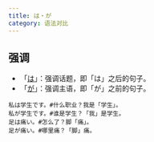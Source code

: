 ```yaml
---
title: は・が
category: 语法对比
---
```


## 强调

- 「[は](ha#强调话题)」：强调话题，即「は」之后的句子。
- 「[が](ga#强调主语)」：强调主语，即「が」之前的句子。

```example
私は学生です。#什么职业？我是「学生」。
私が学生です。#谁是学生？「我」是学生。
足は痛い。#怎么了？脚「痛」。
足が痛い。#哪里痛？「脚」痛。
```
